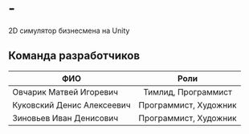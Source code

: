 # -
2D симулятор бизнесмена на Unity
## Команда разработчиков
| ФИО | Роли |
| --- | :---: |
| Овчарик Матвей Игоревич | Тимлид, Программист |
| Куковский Денис Алексеевич | Программист, Художник |
| Зиновьев Иван Денисович | Программист, Художник |
